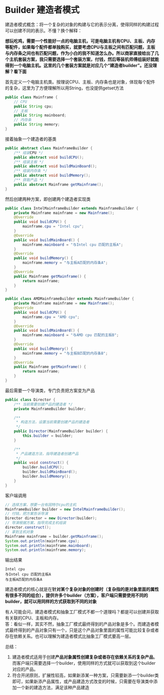 # Builder 建造者模式

建造者模式概念：将一个复杂的对象的构建与它的表示分离，使得同样的构建过程可以创建不同的表示。不懂？换个解释： 

  
**想玩吃鸡，需要一个性能好一点的电脑主机，可是电脑主机有CPU、主板、内存等配件，如果每个配件都单独购买，就要考虑CPU与主板之间有匹配问题，主板与内存条之间也有匹配问题，作为小白的我不知道怎么办。所以商家直接给出了几个主机套装方案，我只需要选择一个套装方案，付钱，然后等装机师傅组装好就能得到一个电脑主机。这里的几个套装方案就是对应几个“建造者builder”。还没理解？看下面**

首先定义一个电脑主机类。按理说CPU、主板、内存条也是对象，体现每个配件的复杂，这里为了方便理解所以用String，也没提供getset方法

```java
public class Mainframe {
    // CPU
    public String cpu;
    // 主板
    public String mainboard;
    // 内存条
    public String memory;
}
```



接着抽象一个建造者的基类

```java
public abstract class MainframeBuilder {
    /** 组装CPU */
    public abstract void buildCPU();
    /** 组装主板 */
    public abstract void buildMainBoard();
    /** 组装内存条 */
    public abstract void buildMemory();
    /** 获取产品 */
    public abstract Mainframe getMainframe();
}
```

然后创建两种方案，即创建两个建造者实现类

```java
public class IntelMainframeBuilder extends MainframeBuilder {
    private Mainframe mainframe = new Mainframe();
    @Override
    public void buildCPU() {
        mainframe.cpu = "Intel cpu";
    }
    @Override
    public void buildMainBoard() {
        mainframe.mainboard = "与Intel cpu 匹配的主板A";
    }
    @Override
    public void buildMemory() {
        mainframe.memory = "与主板A匹配的内存条A";
    }
    @Override
    public Mainframe getMainframe() {
        return mainframe;
    }
}

public class AMDMainframeBuilder extends MainframeBuilder {
    private Mainframe mainframe = new Mainframe();
    @Override
    public void buildCPU() {
        mainframe.cpu = "AMD cpu";
    }
    @Override
    public void buildMainBoard() {
        mainframe.mainboard = "与AMD cpu 匹配的主板B";
    }
    @Override
    public void buildMemory() {
        mainframe.memory = "与主板B匹配的内存条B";
    }
    @Override
    public Mainframe getMainframe() {
        return mainframe;
    }
}
```

最后需要一个导演类，专门负责把方案变为产品

```java
public class Director {
    /** 当前需要创建产品的建造者 */
    private MainframeBuilder builder;

    /**
     * 构造方法，设置当前需要创建产品的建造者
     */
    public Director(MainframeBuilder builder) {
        this.builder = builder;
    }

    /**
     * 产品建造方法，指导建造者创建产品
     */
    public void construct() {
        builder.buildCPU();
        builder.buildMainBoard();
        builder.buildMemory();
    }
}
```



客户端调用

```java
// 选择方案，想要一台有因特尔cpu的主机
MainframeBuilder builder = new IntelMainframeBuilder();
// 付钱，把方案告诉导演
Director director = new Director(builder);
// 导演根据方案，指导完成主机组装
director.construct();
// 拿到主机对象
Mainframe mainframe = builder.getMainframe();
System.out.println(mainframe.cpu);
System.out.println(mainframe.mainboard);
System.out.println(mainframe.memory);

```

输出结果

```text
Intel cpu
与Intel cpu 匹配的主板A
与主板A匹配的内存条A
```

建造者模式的核心就是在**针对某个复杂对象的创建时（复杂指的是对象里面的属性有很多不同的组合），提供许多个builder（方案），客户端只需要使用不同的builder，就可以用同样的方式获取到不同的对象**

有人可能会问，建造者模式和抽象工厂模式不都一个道理吗？都是可以创建并获取有关联的CPU、主板和内存。   
答：看似一样，其实不然，抽象工厂模式最终得到的产品对象是多个。而建造者模式最终得到的产品对象只有一个，只是这个产品对象里面的属性可能比较复杂或者存在依赖关系。也可以理解为建造者模式比抽象工厂模式要高一层。

总结：   
1. 建造者模式适用于创建**产品对象属性创建复杂或者存在依赖关系的复杂产品**。而客户端只需要选择一个builder，使用同样的方式就可以获取到这个builder对应的产品。   
2. 符合开闭原则，扩展性较高，如果新添某一种方案，只需要新添一个builder类即可，如果新添产品属性，或产品建造方式改变的时候，只需要在导演类中添加一个新的建造方法，满足该种产品建造

